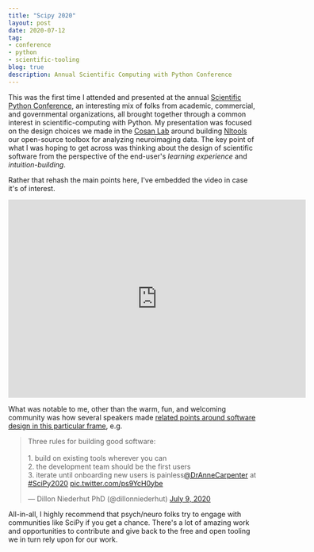 ```yaml
---
title: "Scipy 2020"
layout: post
date: 2020-07-12
tag:
- conference
- python
- scientific-tooling
blog: true
description: Annual Scientific Computing with Python Conference
---
```


This was the first time I attended and presented at the annual [Scientific Python Conference](https://conference.scipy.org/), an interesting mix of folks from academic, commercial, and governmental organizations, all brought together through a common interest in scientific-computing with Python. My presentation was focused on the design choices we made in the [Cosan Lab](https://www.cosanlab.org) around building [Nltools](https://nltools.org) our open-source toolbox for analyzing neuroimaging data. The key point of what I was hoping to get across was thinking about the design of scientific software from the perspective of the end-user's *learning experience* and *intuition-building*.

Rather that rehash the main points here, I've embedded the video in case it's of interest. 

<iframe class="mx-auto" width="600" height="400" src="https://www.youtube.com/embed/1c1AnXLs7xM" title="YouTube video player" frameborder="0" allow="accelerometer; autoplay; clipboard-write; encrypted-media; gyroscope; picture-in-picture" allowfullscreen></iframe>

What was notable to me, other than the warm, fun, and welcoming community was how several speakers made [related points around software design in this particular frame](https://www.youtube.com/watch?v=nxXr0LNdQUU&feature=emb_logo), e.g.

<div class='w-3/4 mx-auto text-center'>
<blockquote class="twitter-tweet"><p lang="en" dir="ltr">Three rules for building good software:<br><br>1. build on existing tools wherever you can<br>2. the development team should be the first users<br>3. iterate until onboarding new users is painless<a href="https://twitter.com/DrAnneCarpenter?ref_src=twsrc%5Etfw">@DrAnneCarpenter</a> at <a href="https://twitter.com/hashtag/SciPy2020?src=hash&amp;ref_src=twsrc%5Etfw">#SciPy2020</a> <a href="https://t.co/ps9YcH0ybe">pic.twitter.com/ps9YcH0ybe</a></p>&mdash; Dillon Niederhut PhD (@dillonniederhut) <a href="https://twitter.com/dillonniederhut/status/1281308571733495809?ref_src=twsrc%5Etfw">July 9, 2020</a></blockquote> <script async src="https://platform.twitter.com/widgets.js" charset="utf-8"></script>
</div>

All-in-all, I highly recommend that psych/neuro folks try to engage with communities like SciPy if you get a chance. There's a lot of amazing work and opportunities to contribute and give back to the free and open tooling we in turn rely upon for our work.